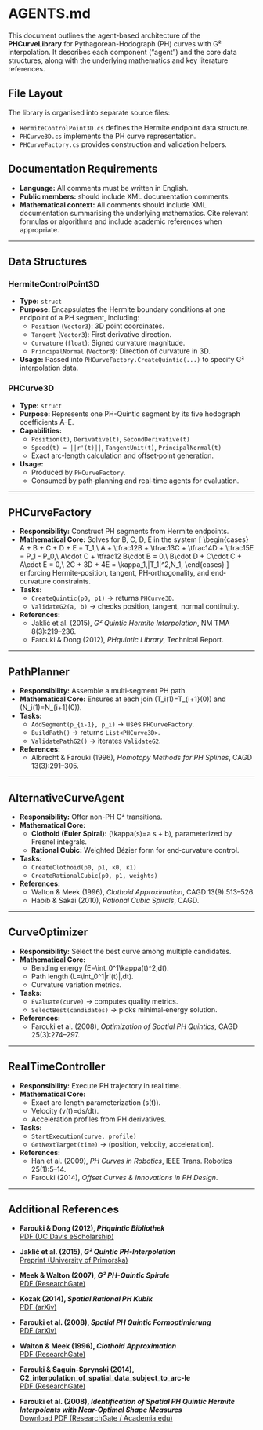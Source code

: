 # AGENTS.md

This document outlines the agent-based architecture of the **PHCurveLibrary** for Pythagorean-Hodograph (PH) curves with G² interpolation. It describes each component (“agent”) and the core data structures, along with the underlying mathematics and key literature references.
## File Layout

The library is organised into separate source files:

- `HermiteControlPoint3D.cs` defines the Hermite endpoint data structure.
- `PHCurve3D.cs` implements the PH curve representation.
- `PHCurveFactory.cs` provides construction and validation helpers.

## Documentation Requirements

- **Language:** All comments must be written in English.
- **Public members:** should include XML documentation comments.
- **Mathematical context:** All comments should include XML documentation summarising the underlying mathematics. Cite relevant formulas or algorithms and include academic references when appropriate.

---

## Data Structures

### HermiteControlPoint3D
- **Type:** `struct`  
- **Purpose:** Encapsulates the Hermite boundary conditions at one endpoint of a PH segment, including:
  - `Position` (`Vector3`): 3D point coordinates.
  - `Tangent` (`Vector3`): First derivative direction.
  - `Curvature` (`float`): Signed curvature magnitude.
  - `PrincipalNormal` (`Vector3`): Direction of curvature in 3D.
- **Usage:** Passed into `PHCurveFactory.CreateQuintic(...)` to specify G² interpolation data.

### PHCurve3D
- **Type:** `struct`  
- **Purpose:** Represents one PH-Quintic segment by its five hodograph coefficients A–E.
- **Capabilities:**  
  - `Position(t)`, `Derivative(t)`, `SecondDerivative(t)`  
  - `Speed(t) = ||r'(t)||`, `TangentUnit(t)`, `PrincipalNormal(t)`  
  - Exact arc-length calculation and offset‐point generation.  
- **Usage:**  
  - Produced by `PHCurveFactory`.  
  - Consumed by path‐planning and real‐time agents for evaluation.

---

## PHCurveFactory
- **Responsibility:** Construct PH segments from Hermite endpoints.
- **Mathematical Core:** Solves for B, C, D, E in the system
  \[
  \begin{cases}
    A + B + C + D + E = T_1,\\
    A + \tfrac12B + \tfrac13C + \tfrac14D + \tfrac15E = P_1 - P_0,\\
    A\cdot C + \tfrac12 B\cdot B = 0,\\
    B\cdot D + C\cdot C + A\cdot E = 0,\\
    2C + 3D + 4E = \kappa_1\,\|T_1\|^2\,N_1,
  \end{cases}
  \]
  enforcing Hermite‐position, tangent, PH‐orthogonality, and end‐curvature constraints.
- **Tasks:**
  - `CreateQuintic(p0, p1)` → returns `PHCurve3D`.
  - `ValidateG2(a, b)` → checks position, tangent, normal continuity.
- **References:**
  - Jaklić et al. (2015), _G² Quintic Hermite Interpolation_, NM TMA 8(3):219–236.
  - Farouki & Dong (2012), _PHquintic Library_, Technical Report.

---

## PathPlanner
- **Responsibility:** Assemble a multi‐segment PH path.
- **Mathematical Core:** Ensures at each join \(T_i(1)=T_{i+1}(0)\) and \(N_i(1)=N_{i+1}(0)\).
- **Tasks:**
  - `AddSegment(p_{i-1}, p_i)` → uses `PHCurveFactory`.
  - `BuildPath()` → returns `List<PHCurve3D>`.
  - `ValidatePathG2()` → iterates `ValidateG2`.
- **References:**
  - Albrecht & Farouki (1996), _Homotopy Methods for PH Splines_, CAGD 13(3):291–305.

---

## AlternativeCurveAgent
- **Responsibility:** Offer non-PH G² transitions.
- **Mathematical Core:**  
  - **Clothoid (Euler Spiral):** \(\kappa(s)=a s + b\), parameterized by Fresnel integrals.  
  - **Rational Cubic:** Weighted Bézier form for end‐curvature control.
- **Tasks:**
  - `CreateClothoid(p0, p1, κ0, κ1)`
  - `CreateRationalCubic(p0, p1, weights)`
- **References:**
  - Walton & Meek (1996), _Clothoid Approximation_, CAGD 13(9):513–526.
  - Habib & Sakai (2010), _Rational Cubic Spirals_, CAGD.

---

## CurveOptimizer
- **Responsibility:** Select the best curve among multiple candidates.
- **Mathematical Core:**  
  - Bending energy \(E=\int_0^1\kappa(t)^2\,dt\).  
  - Path length \(L=\int_0^1\|r'(t)\|\,dt\).  
  - Curvature variation metrics.
- **Tasks:**
  - `Evaluate(curve)` → computes quality metrics.
  - `SelectBest(candidates)` → picks minimal‐energy solution.
- **References:**
  - Farouki et al. (2008), _Optimization of Spatial PH Quintics_, CAGD 25(3):274–297.

---

## RealTimeController
- **Responsibility:** Execute PH trajectory in real time.
- **Mathematical Core:**  
  - Exact arc‐length parameterization \(s(t)\).  
  - Velocity \(v(t)=ds/dt\).  
  - Acceleration profiles from PH derivatives.
- **Tasks:**
  - `StartExecution(curve, profile)`
  - `GetNextTarget(time)` → (position, velocity, acceleration).
- **References:**
  - Han et al. (2009), _PH Curves in Robotics_, IEEE Trans. Robotics 25(1):5–14.
  - Farouki (2014), _Offset Curves & Innovations in PH Design_.

---

## Additional References

- **Farouki & Dong (2012), _PHquintic Bibliothek_**  
  [PDF (UC Davis eScholarship)](https://escholarship.org/content/qt1jk437p5/qt1jk437p5_noSplash_4531c0e73cf4cf42e7af65473e741413.pdf)

- **Jaklič et al. (2015), _G² Quintic PH-Interpolation_**  
  [Preprint (University of Primorska)](https://osebje.famnit.upr.si/~vito.vitrih/papers/G2PHDeg5_NM_TMA_revision.pdf)

- **Meek & Walton (2007), _G² PH-Quintic Spirale_**  
  [PDF (ResearchGate)](https://www.researchgate.net/profile/Dereck_Meek/publication/222850474_G2_curve_design_with_a_pair_of_Pythagorean_Hodograph_quintic_spiral_segments/links/0fcfd50bb539c74254000000/G2-curve-design-with-a-pair-of-Pythagorean-Hodograph-quintic-spiral-segments.pdf)

- **Kozak (2014), _Spatial Rational PH Kubik_**  
  [PDF (arXiv)](https://arxiv.org/pdf/1401.1234.pdf)

- **Farouki et al. (2008), _Spatial PH Quintic Formoptimierung_**  
  [PDF (arXiv)](https://www.academia.edu/16097877/Identification_of_spatial_PH_quintic_Hermite_interpolants_with_near-optimal_shape_measures)

- **Walton & Meek (1996), _Clothoid Approximation_**  
  [PDF (ResearchGate)](https://www.researchgate.net/profile/Dereck_Meek/publication/222850474_G2_curve_design_with_a_pair_of_Pythagorean_Hodograph_quintic_spiral_segments/links/0fcfd50bb539c74254000000/G2-curve-design-with-a-pair-of-Pythagorean-Hodograph-quintic-spiral-segments.pdf)

- **Farouki & Saguin-Sprynski (2014), C2_interpolation_of_spatial_data_subject_to_arc-le**  
  [PDF (ResearchGate)](https://www.researchgate.net/profile/Nathalie-Saguin-Sprynski/publication/259161443_C2_interpolation_of_spatial_data_subject_to_arc-length_constraints_using_Pythagorean-hodograph_quintic_splines/links/5f0c38e3299bf1074452d3aa/C2-interpolation-of-spatial-data-subject-to-arc-length-constraints-using-Pythagorean-hodograph-quintic-splines.pdf?_tp=eyJjb250ZXh0Ijp7ImZpcnN0UGFnZSI6InB1YmxpY2F0aW9uIiwicGFnZSI6InB1YmxpY2F0aW9uIiwicHJldmlvdXNQYWdlIjoiX2RpcmVjdCJ9fQ)

- **Farouki et al. (2008), _Identification of Spatial PH Quintic Hermite Interpolants with Near-Optimal Shape Measures_**  
  [Download PDF (ResearchGate / Academia.edu)](https://www.academia.edu/16097877/Identification_of_spatial_PH_quintic_Hermite_interpolants_with_near-optimal_shape_measures)